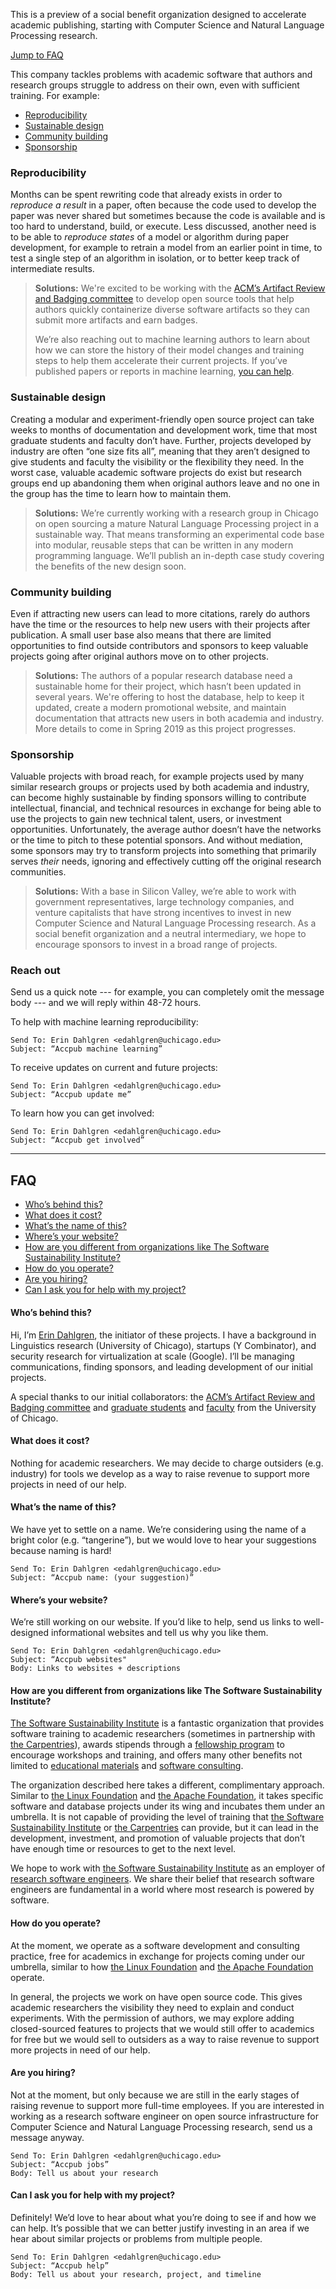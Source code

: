 This is a preview of a social benefit organization designed to <span id="highlight">accelerate academic publishing</span>, starting with Computer Science and Natural Language Processing research.

[Jump to FAQ](#faq)

This company tackles problems with academic software that authors and research groups struggle to address on their own, even with sufficient training. For example:

+ [Reproducibility](#reproducibility)
+ [Sustainable design](#sustainable-design)
+ [Community building](#community-building)
+ [Sponsorship](#sponsorship)

### Reproducibility

Months can be spent rewriting code that already exists in order to *reproduce a result* in a paper, often because the code used to develop the paper was never shared but sometimes because the code is available and is too hard to understand, build, or execute. Less discussed, another need is to be able to *reproduce states* of a model or algorithm during paper development, for example to retrain a model from an earlier point in time, to test a single step of an algorithm in isolation, or to better keep track of intermediate results.

> **Solutions:** We're excited to be working with the [ACM’s Artifact Review and Badging committee](https://www.acm.org/publications/policies/artifact-review-badging) to develop open source tools that help authors quickly containerize diverse software artifacts so they can submit more artifacts and earn badges.
>
> We’re also reaching out to machine learning authors to learn about how we can store the history of their model changes and training steps to help them accelerate their current projects. If you’ve published papers or reports in machine learning, [you can help](#reach-out).

### Sustainable design

Creating a modular and experiment-friendly open source project can take weeks to months of documentation and development work, time that most graduate students and faculty don’t have. Further, projects developed by industry are often “one size fits all”, meaning that they aren’t designed to give students and faculty the visibility or the flexibility they need. In the worst case, valuable academic software projects do exist but research groups end up abandoning them when original authors leave and no one in the group has the time to learn how to maintain them.

> **Solutions:** We’re currently working with a research group in Chicago on open sourcing a mature Natural Language Processing project in a sustainable way. That means transforming an experimental code base into modular, reusable steps that can be written in any modern programming language. We’ll publish an in-depth case study covering the benefits of the new design soon.

### Community building

Even if attracting new users can lead to more citations, rarely do authors have the time or the resources to help new users with their projects after publication. A small user base also means that there are limited opportunities to find outside contributors and sponsors to keep valuable projects going after original authors move on to other projects.

> **Solutions:** The authors of a popular research database need a sustainable home for their project, which hasn’t been updated in several years. We're offering to host the database, help to keep it updated, create a modern promotional website, and maintain documentation that attracts new users in both academia and industry. More details to come in Spring 2019 as this project progresses.

### Sponsorship

Valuable projects with broad reach, for example projects used by many similar research groups or projects used by both academia and industry, can become highly sustainable by finding sponsors willing to contribute intellectual, financial, and technical resources in exchange for being able to use the projects to gain new technical talent, users, or investment opportunities. Unfortunately, the average author doesn’t have the networks or the time to pitch to these potential sponsors. And without mediation, some sponsors may try to transform projects into something that primarily serves *their* needs, ignoring and effectively cutting off the original research communities.

> **Solutions:** With a base in Silicon Valley, we’re able to work with government representatives, large technology companies, and venture capitalists that have strong incentives to invest in new Computer Science and Natural Language Processing research. As a social benefit organization and a neutral intermediary, we hope to encourage sponsors to invest in a broad range of projects. 

### Reach out

Send us a quick note --- for example, you can completely omit the message body --- and we will reply within 48-72 hours.

To help with machine learning reproducibility:

```
Send To: Erin Dahlgren <edahlgren@uchicago.edu>
Subject: “Accpub machine learning”
```

To receive updates on current and future projects:

```
Send To: Erin Dahlgren <edahlgren@uchicago.edu>
Subject: “Accpub update me”
```

To learn how you can get involved:

```
Send To: Erin Dahlgren <edahlgren@uchicago.edu>
Subject: “Accpub get involved”
```

------

## FAQ

+ [Who’s behind this?](#whos-behind-this)
+ [What does it cost?](#what-does-it-cost)
+ [What’s the name of this?](#whats-the-name-of-this)
+ [Where’s your website?](#wheres-your-website)
+ [How are you different from organizations like The Software Sustainability Institute?](#how-are-you-different-from-organizations-like-the-software-sustainability-institute)
+ [How do you operate?](#how-do-you-operate)
+ [Are you hiring?](#are-you-hiring)
+ [Can I ask you for help with my project?](#can-i-ask-you-for-help-with-my-project)

#### Who’s behind this?

Hi, I’m [Erin Dahlgren](https://edahlgren.com/), the initiator of these projects. I have a background in Linguistics research (University of Chicago), startups (Y Combinator), and security research for virtualization at scale (Google). I’ll be managing communications, finding sponsors, and leading development of our initial projects.

A special thanks to our initial collaborators: the [ACM’s Artifact Review and Badging committee](https://www.acm.org/publications/policies/artifact-review-badging) and [graduate students](https://www.cs.uchicago.edu/people/students/) and [faculty](https://www.cs.uchicago.edu/people/faculty/) from the University of Chicago.

#### What does it cost?

Nothing for academic researchers. We may decide to charge outsiders (e.g. industry) for tools we develop as a way to raise revenue to support more projects in need of our help.

#### What’s the name of this?

We have yet to settle on a name. We’re considering using the name of a bright color (e.g. “tangerine”), but we would love to hear your suggestions because naming is hard!

```
Send To: Erin Dahlgren <edahlgren@uchicago.edu>
Subject: “Accpub name: (your suggestion)”
```

#### Where’s your website?

We’re still working on our website. If you’d like to help, send us links to well-designed informational websites and tell us why you like them.

```
Send To: Erin Dahlgren <edahlgren@uchicago.edu>
Subject: “Accpub websites"
Body: Links to websites + descriptions
```

#### How are you different from organizations like The Software Sustainability Institute?

[The Software Sustainability Institute](https://www.software.ac.uk/) is a fantastic organization that provides software training to academic researchers (sometimes in partnership with [the Carpentries](https://carpentries.org/)), awards stipends through a [fellowship program](https://www.software.ac.uk/programmes-and-events/fellowship-programme) to encourage workshops and training, and offers many other benefits not limited to [educational materials](https://www.software.ac.uk/resources/guides) and [software consulting](https://www.software.ac.uk/who-do-we-work).

The organization described here takes a different, complimentary approach. Similar to [the Linux Foundation](https://www.linuxfoundation.org/) and [the Apache Foundation](https://www.apache.org/), it takes specific software and database projects under its wing and incubates them under an umbrella. It is not capable of providing the level of training that [the Software Sustainability Institute](https://www.software.ac.uk/) or [the Carpentries](https://carpentries.org/) can provide, but it can lead in the development, investment, and promotion of valuable projects that don’t have enough time or resources to get to the next level.

We hope to work with [the Software Sustainability Institute](https://www.software.ac.uk/) as an employer of [research software engineers](https://www.software.ac.uk/research-software-engineers). We share their belief that research software engineers are fundamental in a world where most research is powered by software.

#### How do you operate?

At the moment, we operate as a software development and consulting practice, free for academics in exchange for projects coming under our umbrella, similar to how [the Linux Foundation](https://www.apache.org/) and [the Apache Foundation](https://www.linuxfoundation.org/) operate.

In general, the projects we work on have open source code. This gives academic researchers the visibility they need to explain and conduct experiments. With the permission of authors, we may explore adding closed-sourced features to projects that we would still offer to academics for free but we would sell to outsiders as a way to raise revenue to support more projects in need of our help.

#### Are you hiring?

Not at the moment, but only because we are still in the early stages of raising revenue to support more full-time employees. If you are interested in working as a research software engineer on open source infrastructure for Computer Science and Natural Language Processing research, send us a message anyway.

```
Send To: Erin Dahlgren <edahlgren@uchicago.edu>
Subject: “Accpub jobs”
Body: Tell us about your research
```

#### Can I ask you for help with my project?

Definitely! We’d love to hear about what you’re doing to see if and how we can help. It’s possible that we can better justify investing in an area if we hear about similar projects or problems from multiple people.

```
Send To: Erin Dahlgren <edahlgren@uchicago.edu>
Subject: “Accpub help”
Body: Tell us about your research, project, and timeline
```
